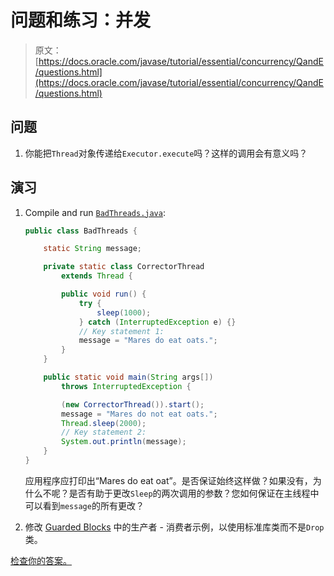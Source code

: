 # 问题和练习：并发

> 原文： [https://docs.oracle.com/javase/tutorial/essential/concurrency/QandE/questions.html](https://docs.oracle.com/javase/tutorial/essential/concurrency/QandE/questions.html)

## 问题

1.  你能把`Thread`对象传递给`Executor.execute`吗？这样的调用会有意义吗？

## 演习

1.  Compile and run [``BadThreads.java``](BadThreads.java):

    ```java
    public class BadThreads {

        static String message;

        private static class CorrectorThread
            extends Thread {

            public void run() {
                try {
                    sleep(1000); 
                } catch (InterruptedException e) {}
                // Key statement 1:
                message = "Mares do eat oats."; 
            }
        }

        public static void main(String args[])
            throws InterruptedException {

            (new CorrectorThread()).start();
            message = "Mares do not eat oats.";
            Thread.sleep(2000);
            // Key statement 2:
            System.out.println(message);
        }
    }
    ```

    应用程序应打印出“Mares do eat oat”。是否保证始终这样做？如果没有，为什么不呢？是否有助于更改`Sleep`的两次调用的参数？您如何保证在主线程中可以看到`message`的所有更改？

2.  修改 [Guarded Blocks](../guardmeth.html) 中的生产者 - 消费者示例，以使用标准库类而不是`Drop`类。

[检查你的答案。](answers.html)